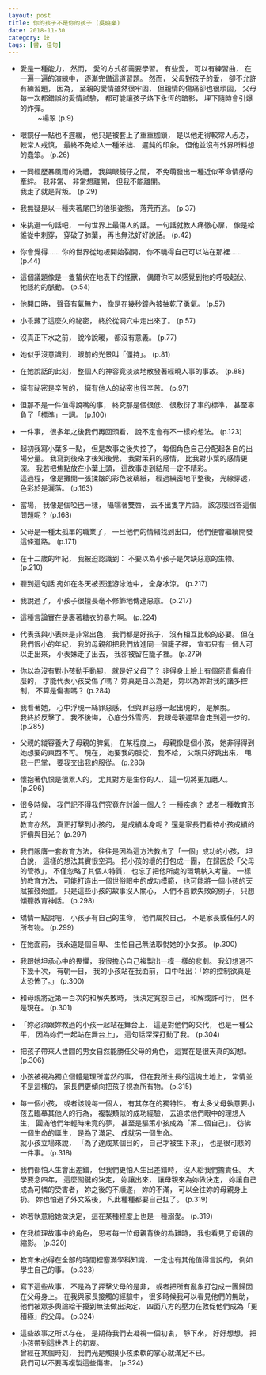 ```yaml
---
layout: post
title: 你的孩子不是你的孩子 (吳曉樂)
date: 2018-11-30
category: 訣
tags: [書, 佳句]
---
```



- 愛是一種能力，
然而，
愛的方式卻需要學習。
有些愛，
可以有練習曲，
在一遍一遍的演練中，
逐漸完備這道習題。
然而，
父母對孩子的愛，
卻不允許有練習題，
因為，
至親的愛情雖然很牢固，
但親情的傷痛卻也很頑固，
父母每一次都錯誤的愛情試驗，
都可能讓孩子烙下永恆的暗影，
埋下隨時會引爆的炸彈。<br />
&nbsp;&nbsp;&nbsp;&nbsp;&nbsp;&nbsp;&nbsp;&nbsp; ~楊翠 (p.9)


- 眼鏡仔一點也不遲緩，
他只是被套上了重重枷鎖，
是以他走得較常人忐忑，
較常人戒慎，
最終不免給人一種笨拙、 遲鈍的印象。
但他並沒有外界所料想的蠢笨。 (p.26)

<!--more-->


- 一同經歷暴風雨的洗禮，
我與眼鏡仔之間，
不免萌發出一種近似革命情感的牽絆。
我非常、 非常想離開，
但我不能離開。<br />
我走了就是背叛。 (p.29)


- 我無疑是以一種夾著尾巴的狼狽姿態，
落荒而逃。 (p.37)


- 來挑選一句話吧，
一句世界上最傷人的話。
一句話就教人痛徹心扉，
像是給誰從中刺穿，
穿破了肺葉，
再也無法好好說話。 (p.42)


- 你會覺得......
你的世界從地板開始裂開，
你不曉得自己可以站在那裡...... (p.44)


- 這個議題像是一隻蟄伏在地表下的怪獸，
偶爾你可以感覺到牠的呼吸起伏、
牠隱約的脈動。 (p.54)


- 他開口時，
聲音有氣無力，
像是在幾秒鐘內被抽乾了勇氣。 (p.57)


- 小乖藏了這麼久的祕密，
終於從洞穴中走出來了。 (p.57)


- 沒真正下水之前，
說冷說暖，
都沒有意義。 (p.77)


- 她似乎沒意識到，
眼前的光景叫「僵持」。 (p.81)


- 在她說話的此刻，
整個人的神容竟淡淡地散發著經曉人事的事故。 (p.88)


- 擁有祕密是辛苦的，
擁有他人的祕密也很辛苦。 (p.97)


- 但那不是一件值得說嘴的事，
終究那是個很低、 很敷衍了事的標準，
甚至辜負了「標準」一詞。 (p.100)


- 一件事，
很多年之後我們再回頭看，
說不定會有不一樣的想法。 (p.123)


- 起初我寫小葉多一點，
但是故事之後失控了，
每個角色自己分配起各自的出場分量。
我寫到後來才後知後覺，
我對茉莉的感情，
比我對小葉的感情更深。
我若把焦點放在小葉上頭，
這故事走到結局一定不精彩。<br />
這過程，
像是攤開一張揉皺的彩色玻璃紙，
經過縝密地平整後，
光線穿透，
色彩於是灑落。 (p.163)


- 當場，
我像是個啞巴一樣，
囁嚅著雙唇，
丟不出隻字片語。
該怎麼回答這個問題呢？ (p.168)


- 父母是一種太孤單的職業了，
一旦他們的情緒找到出口，
他們便會繼續開發這條道路。 (p.171)


- 在十二歲的年紀，
我被迫認識到：
不要以為小孩子是欠缺惡意的生物。 (p.210)


- 聽到這句話
宛如在冬天被丟進游泳池中，
全身冰涼。 (p.217)


- 我說過了，
小孩子很擅長毫不修飾地傳達惡意。 (p.217)


- 這種言論實在是裹著糖衣的暴力啊。 (p.224)


- 代表我與小表妹是非常出色，
我們都是好孩子，
沒有相互比較的必要。
但在我們很小的年紀，
我的母親卻把我們放進同一個籠子裡，
宣布只有一個人可以走出來，
小表妹走了出去，
我卻被留在籠子裡。 (p.279)


- 你以為沒有對小孩動手動腳，
就是好父母了？
非得身上臉上有個瘀青傷痕什麼的，
才能代表小孩受傷了嗎？
妳真是自以為是，
妳以為妳對我的諸多控制，
不算是傷害嗎？ (p.284)


- 我看著她，
心中浮現一絲罪惡感，
但與罪惡感一起出現的，
是解脫。<br />
我終於反擊了。
我不後悔，
心底分外雪亮，
我跟母親遲早會走到這一步的。 (p.285)


- 父親的縱容養大了母親的脾氣，
在某程度上，
母親像是個小孩，
她非得得到她想要的東西不可。
現在，
她要我的服從，
我不給，
父親只好跳出來，
甩我一巴掌，
要我交出我的服從。 (p.286)


- 懷抱著仇恨是很累人的，
尤其對方是生你的人，
這一切將更加磨人。 (p.296)


- 很多時候，
我們記不得我們究竟在討論一個人？
一種疾病？
或者一種教育形式？<br />
教育亦然，
真正打擊到小孩的，
是成績本身呢？
還是家長們看待小孩成績的評價與目光？ (p.297)


- 我們服膺一套教育方法，
往往是因為這方法教出了「一個」成功的小孩，
坦白說，
這樣的想法其實很空洞。
把小孩的壞的打包成一團，
在歸因於「父母的管教」，
不僅忽略了其個人特質，
也忘了把他所處的環境納入考量。
一樣的教育方法，
可能打造出一個世俗眼中的成功模範，
也可能將一個小孩的天賦摧殘殆盡。
只是這些小孩的故事沒人關心，
人們不喜歡失敗的例子，
只想傾聽教育神話。 (p.298)


- 矯情一點說吧，
小孩子有自己的生命，
他們屬於自己，
不是家長或任何人的所有物。 (p.299)


- 在她面前，
我永遠是個自卑、 生怕自己無法取悅她的小女孩。 (p.300)


- 我跟她坦承心中的畏懼，
我很擔心自己複製出一模一樣的悲劇。
我幻想過不下幾十次，
有朝一日，
我的小孩站在我面前，
口中吐出：「妳的控制欲真是太恐怖了。」 (p.300)


- 和母親將近第一百次的和解失敗時，
我決定寬恕自己，
和解或許可行，
但不是現在。 (p.301)


- 「妳必須跟妳教過的小孩一起站在舞台上，
這是對他們的交代，
也是一種公平，
因為妳們一起站在舞台上」，
這句話深深打動了我。 (p.304)


- 把孩子帶來人世間的男女自然能勝任父母的角色，
這實在是很天真的幻想。 (p.306)


- 小孩被視為獨立個體是理所當然的事，
但在我所生長的這塊土地上，
常情並不是這樣的，
家長們更傾向把孩子視為所有物。 (p.315)


- 每一個小孩，
或者該說每一個人，
有其存在的獨特性。
有太多父母執意要小孩去臨摹其他人的行為，
複製類似的成功經驗，
去追求他們眼中的理想人生，
圓滿他們年輕時未竟的夢，
甚至是驅策小孩成為「第二個自己」。
彷彿一個生命的誕生，
是為了滿足、 成就另一個生命。<br />
就小孩立場來說，
「為了達成某個目的，
自己才被生下來」，
也是很可悲的一件事。 (p.318)


- 我們都怕人生會出差錯，
但我們更怕人生出差錯時，
沒人給我們擔責任。
大學要念四年，
這麼關鍵的決定，
妳讓出來，
讓母親來為妳做決定，
妳讓自己成為可憐的受害者，
妳之後的不順遂，
妳的不滿，
可以全往妳的母親身上扔。
妳也怕選了外文系後，
凡此種種都要自己扛了。 (p.319)


- 妳若執意給她做決定，
這在某種程度上也是一種溺愛。 (p.319)


- 在我梳理故事中的角色，
思考每一位母親背後的為難時，
我也看見了母親的縮影。 (p.320)


- 教育未必得在全部的時間裡塞滿學科知識，
一定也有其他值得言說的，
例如學生自己的事。 (p.323)


- 寫下這些故事，
不是為了抨擊父母的是非，
或者把所有亂象打包成一團歸因在父母身上。
在我與家長接觸的經驗中，
很多時候我可以看見他們的無助，
他們被眾多輿論給干擾到無法做出決定，
四面八方的壓力在敦促他們成為「更積極」的父母。 (p.324)


- 這些故事之所以存在，
是期待我們去凝視一個初衷，
靜下來，
好好想想，
把小孩帶到這世界上的初衷。<br />
曾經在某個時刻，
我們光是觸摸小孩柔軟的掌心就滿足不已。<br />
我們可以不要再複製這些傷害。 (p.324)
